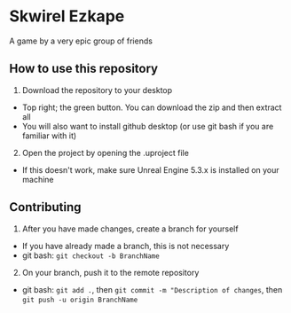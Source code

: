 # Skwirel Ezkape

A game by a very epic group of friends

## How to use this repository

1. Download the repository to your desktop
- Top right; the green button. You can download the zip and then extract all
- You will also want to install github desktop (or use git bash if you are familiar with it)
2. Open the project by opening the .uproject file
- If this doesn't work, make sure Unreal Engine 5.3.x is installed on your machine

## Contributing

1. After you have made changes, create a branch for yourself
- If you have already made a branch, this is not necessary
- git bash: `git checkout -b BranchName`
2. On your branch, push it to the remote repository
- git bash: `git add .`, then `git commit -m "Description of changes`, then `git push -u origin BranchName`